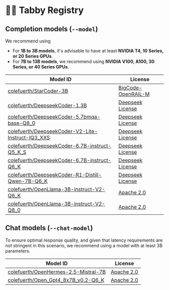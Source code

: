 # 🧑‍🔬 Tabby Registry

## Completion models (`--model`)

We recommend using

* For **1B to 3B models**, it's advisable to have at least **NVIDIA T4, 10 Series, or 20 Series GPUs**.
* For **7B to 13B models**, we recommend using **NVIDIA V100, A100, 30 Series, or 40 Series GPUs**.

| Model ID | License |
| -------- | ------- |
| [colefuerth/StarCoder-3B](https://huggingface.co/bigcode/starcoderbase-3b) | [BigCode-OpenRAIL-M](https://huggingface.co/spaces/bigcode/bigcode-model-license-agreement) |
| [colefuerth/DeepseekCoder-1.3B](https://huggingface.co/deepseek-ai/deepseek-coder-1.3b-instruct) | [Deepseek License](https://github.com/deepseek-ai/deepseek-coder/blob/main/LICENSE-MODEL) |
| [colefuerth/DeepseekCoder-5.7bmqa-base-Q8_0](https://huggingface.co/deepseek-ai/deepseek-coder-5.7bmqa-base) | [Deepseek License](https://github.com/deepseek-ai/deepseek-coder/blob/main/LICENSE-MODEL) |
| [colefuerth/DeepseekCoder-V2-Lite-Instruct-IQ3_XXS](https://huggingface.co/deepseek-ai/DeepSeek-Coder-V2-Lite-Instruct) | [Deepseek License](https://github.com/deepseek-ai/deepseek-coder/blob/main/LICENSE-MODEL) |
| [colefuerth/DeepseekCoder-6.7B-instruct-Q5_K_S](https://huggingface.co/deepseek-ai/deepseek-coder-6.7b-instruct) | [Deepseek License](https://github.com/deepseek-ai/deepseek-coder/blob/main/LICENSE-MODEL) |
| [colefuerth/DeepseekCoder-6.7B-instruct-Q6_K](https://huggingface.co/deepseek-ai/deepseek-coder-6.7b-instruct) | [Deepseek License](https://github.com/deepseek-ai/deepseek-coder/blob/main/LICENSE-MODEL) |
| [colefuerth/DeepseekCoder-R1-Distill-Qwen-7B-Q6_K](https://huggingface.co/deepseek-ai/DeepSeek-R1-Distill-Qwen-7B) | [Deepseek License](https://github.com/deepseek-ai/deepseek-coder/blob/main/LICENSE-MODEL) |
| [colefuerth/OpenLlama-3B-instruct-V2-Q6_K](https://huggingface.co/codellama/CodeLlama-7b-hf) | [Apache 2.0](https://choosealicense.com/licenses/apache-2.0/) |
| [colefuerth/OpenLlama-3B-instruct-V2-Q8_0](https://huggingface.co/codellama/CodeLlama-7b-hf) | [Apache 2.0](https://choosealicense.com/licenses/apache-2.0/) |


## Chat models (`--chat-model`)

To ensure optimal response quality, and given that latency requirements are not stringent in this scenario, we recommend using a model with at least 3B parameters.

| Model ID | License |
| -------- | ------- |
| [colefuerth/OpenHermes-2.5-Mistral-7B](https://huggingface.co/teknium/OpenHermes-2.5-Mistral-7B) | [Apache 2.0](https://choosealicense.com/licenses/apache-2.0/) |
| [colefuerth/Open_Gpt4_8x7B_v0.2-Q6_K](https://huggingface.co/rombodawg/Open_Gpt4_8x7B_v0.2) | [Apache 2.0](https://choosealicense.com/licenses/apache-2.0/) |

